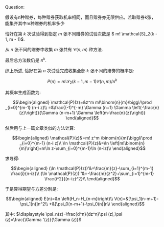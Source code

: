 Question:

假设有n种赠券，每种赠券获取机率相同，而且赠券亦无限供应。若取赠券k张，能集齐其中m种赠券的机率多少

恰好在第 $k$ 次试验得到指定 $m$ 张不同赠券的试验次数是 $ m! \mathcal{S}_2(k - 1, m - 1)$.

从 $n$ 张不同的赠券中收集 $m$ 张共有 $\mathcal{C}(n,m)$ 种方法.

最后总方法数仍是 $n^k$.

综上所述, 恰好在第 $n$ 次试验完成收集全部 $k$ 张不同的赠券的概率是:

$$P(n)=m! \mathcal{S}_2(k - 1, m - 1)\mathcal{C}(n,m)/n^k$$



其概率生成函数为:

$$\begin{aligned}
\mathcal{P}(z)=&z^m m!\binom{n}{m}\biggl/\prod _{i=0}^{m-1} (n-i z)\\
=&\frac{(-1)^{-m} \Gamma (n+1) \Gamma \left(-\frac{n}{z}\right)}{\Gamma (n-m+1) \Gamma \left(m-\frac{n}{z}\right)}
\end{aligned}$$

然后用与上一篇文章类似的方法计算:

$$\begin{aligned}
\mathcal{P}(z)&=m! z^m \binom{n}{m}\biggl/\prod _{i=0}^{m-1} (n-i z)\\
\ln \mathcal{P}(z)&=\ln \left[m!\binom{n}{m}\right]+m\ln z-\sum_{i=0}^{m-1}\ln (n-iz)\\
\end{aligned}$$

求导得:

$$\begin{aligned}
(\ln \mathcal{P}(z))'&=\frac{m}{z}-\sum_{i=1}^{m-1} \frac{i}{n-iz}\\
(\ln \mathcal{P}(z))''&=-\frac{m}{z^2}+\sum_{i=1}^{m-1} \frac{i^2}{(n-iz)^2}\\
\end{aligned}$$

于是算得期望与方差分别是:

$$\begin{aligned}
E(n)=&n \left(H_n-H_{n-m}\right)\\
V(n)=&[\psi_1(n-m+1)-\psi_1(n)]n^2\\
+&[\psi_0(n-m+1)-\psi_0(n)]n\\
\end{aligned}$$

其中: $\displaystyle \psi_n(z)=\frac{d^n}{dz^n}\psi (z),\psi (z)=\frac{\Gamma '(z)}{\Gamma (z)}$